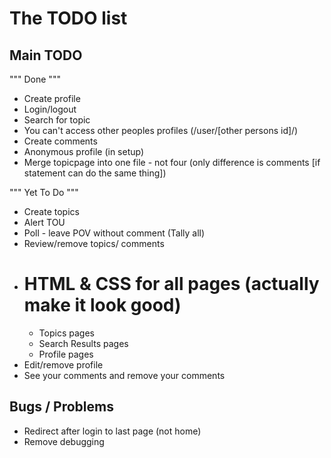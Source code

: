 # The TODO list

## Main TODO
""" Done """
- Create profile
- Login/logout
- Search for topic
- You can't access other peoples profiles (/user/[other persons id]/)
- Create comments
- Anonymous profile (in setup)
- Merge topicpage into one file - not four (only difference is comments [if statement can do the same thing])

""" Yet To Do """
- Create topics
- Alert TOU
- Poll - leave POV without comment (Tally all)
- Review/remove topics/ comments
- # HTML & CSS for all pages (actually make it look good)
    - Topics pages
    - Search Results pages
    - Profile pages
- Edit/remove profile
- See your comments and remove your comments

## Bugs / Problems
- Redirect after login to last page (not home)
- Remove debugging

